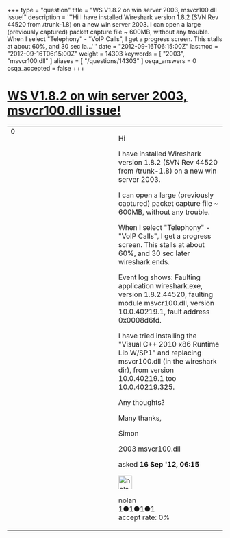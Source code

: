 +++
type = "question"
title = "WS V1.8.2 on win server 2003, msvcr100.dll issue!"
description = '''Hi  I have installed Wireshark version 1.8.2 (SVN Rev 44520 from /trunk-1.8) on a new win server 2003. I can open a large (previously captured) packet capture file ~ 600MB, without any trouble. When I select &quot;Telephony&quot; - &quot;VoIP Calls&quot;, I get a progress screen. This stalls at about 60%, and 30 sec la...'''
date = "2012-09-16T06:15:00Z"
lastmod = "2012-09-16T06:15:00Z"
weight = 14303
keywords = [ "2003", "msvcr100.dll" ]
aliases = [ "/questions/14303" ]
osqa_answers = 0
osqa_accepted = false
+++

<div class="headNormal">

# [WS V1.8.2 on win server 2003, msvcr100.dll issue!](/questions/14303/ws-v182-on-win-server-2003-msvcr100dll-issue)

</div>

<div id="main-body">

<div id="askform">

<table id="question-table" style="width:100%;"><colgroup><col style="width: 50%" /><col style="width: 50%" /></colgroup><tbody><tr class="odd"><td style="width: 30px; vertical-align: top"><div class="vote-buttons"><span id="post-14303-upvote" class="ajax-command post-vote up" rel="nofollow" title="I like this post (click again to cancel)"> </span><div id="post-14303-score" class="post-score" title="current number of votes">0</div><span id="post-14303-downvote" class="ajax-command post-vote down" rel="nofollow" title="I dont like this post (click again to cancel)"> </span> <span id="favorite-mark" class="ajax-command favorite-mark" rel="nofollow" title="mark/unmark this question as favorite (click again to cancel)"> </span><div id="favorite-count" class="favorite-count"></div></div></td><td><div id="item-right"><div class="question-body"><p>Hi</p><p>I have installed Wireshark version 1.8.2 (SVN Rev 44520 from /trunk-1.8) on a new win server 2003.</p><p>I can open a large (previously captured) packet capture file ~ 600MB, without any trouble.</p><p>When I select "Telephony" - "VoIP Calls", I get a progress screen. This stalls at about 60%, and 30 sec later wireshark ends.</p><p>Event log shows: Faulting application wireshark.exe, version 1.8.2.44520, faulting module msvcr100.dll, version 10.0.40219.1, fault address 0x0008d6fd.</p><p>I have tried installing the "Visual C++ 2010 x86 Runtime Lib W/SP1" and replacing msvcr100.dll (in the wireshark dir), from version 10.0.40219.1 too 10.0.40219.325.</p><p>Any thoughts?</p><p>Many thanks,</p><p>Simon</p></div><div id="question-tags" class="tags-container tags"><span class="post-tag tag-link-2003" rel="tag" title="see questions tagged &#39;2003&#39;">2003</span> <span class="post-tag tag-link-msvcr100.dll" rel="tag" title="see questions tagged &#39;msvcr100.dll&#39;">msvcr100.dll</span></div><div id="question-controls" class="post-controls"></div><div class="post-update-info-container"><div class="post-update-info post-update-info-user"><p>asked <strong>16 Sep '12, 06:15</strong></p><img src="https://secure.gravatar.com/avatar/74eba69d2bd1ffdc7bf37cb4d68a5545?s=32&amp;d=identicon&amp;r=g" class="gravatar" width="32" height="32" alt="nolan&#39;s gravatar image" /><p><span>nolan</span><br />
<span class="score" title="1 reputation points">1</span><span title="1 badges"><span class="badge1">●</span><span class="badgecount">1</span></span><span title="1 badges"><span class="silver">●</span><span class="badgecount">1</span></span><span title="1 badges"><span class="bronze">●</span><span class="badgecount">1</span></span><br />
<span class="accept_rate" title="Rate of the user&#39;s accepted answers">accept rate:</span> <span title="nolan has no accepted answers">0%</span></p></div></div><div id="comments-container-14303" class="comments-container"></div><div id="comment-tools-14303" class="comment-tools"></div><div class="clear"></div><div id="comment-14303-form-container" class="comment-form-container"></div><div class="clear"></div></div></td></tr></tbody></table>

</div>

</div>


